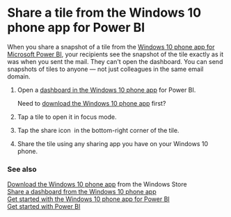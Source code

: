 <properties 
   pageTitle="Share a tile from the Windows 10 phone app"
   description="Share a tile from the Windows 10 phone app for Power BI"
   services="powerbi" 
   documentationCenter="" 
   authors="maggiesMSFT" 
   manager="mblythe" 
   editor=""
   tags=""/>
 
<tags
   ms.service="powerbi"
   ms.devlang="NA"
   ms.topic="article"
   ms.tgt_pltfrm="NA"
   ms.workload="powerbi"
   ms.date="12/03/2015"
   ms.author="maggies"/>
# Share a tile from the Windows 10 phone app for Power BI

When you share a snapshot of a tile from the [Windows 10 phone app for Microsoft Power BI](powerbi-mobile-win10phone-app-get-started.md), your recipients see the snapshot of the tile exactly as it was when you sent the mail. They can't open the dashboard. You can send snapshots of tiles to anyone — not just colleagues in the same email domain.

1. Open a [dashboard in the Windows 10 phone app](powerbi-mobile-dashboards-in-the-win10phone-app.md) for Power BI.

	Need to [download the Windows 10 phone app](http://go.microsoft.com/fwlink/?LinkID=544867) first?

2. Tap a tile to open it in focus mode.

3. Tap the share icon <!--![](media/powerbi-mobile-share-a-tile-from-the-win10phone-app/PBI_Andr_ShareSnapIcon.png)--> in the bottom-right corner of the tile.

5. Share the tile using any sharing app you have on your Windows 10 phone.

### See also

[Download the Windows 10 phone app](http://go.microsoft.com/fwlink/?LinkID=544867) from the Windows Store  
[Share a dashboard from the Windows 10 phone app](powerbi-mobile-share-a-dashboard-from-the-win10phone-app.md)  
[Get started with the Windows 10 phone app for Power BI](powerbi-mobile-win10phone-app-get-started.md)  
[Get started with Power BI](powerbi-service-get-started.md)

